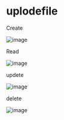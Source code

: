# uplodefile

Create

![image](https://user-images.githubusercontent.com/100106601/159206334-b1fde611-ae81-438a-8f7c-1bc2765bd4d9.png)


Read

![image](https://user-images.githubusercontent.com/100106601/159206375-d3b82408-69a1-4184-9e59-7345ae25958a.png)


updete

![image](https://user-images.githubusercontent.com/100106601/159206420-202f51a6-7604-4fc9-8066-3625787d682a.png)


delete

![image](https://user-images.githubusercontent.com/100106601/159206470-d9c9ac54-6f76-49a5-a433-95bd4bf2b955.png)

